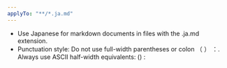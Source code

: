 ```yaml
---
applyTo: "**/*.ja.md"
---
```

- Use Japanese for markdown documents in files with the .ja.md extension.
- Punctuation style: Do not use full-width parentheses or colon （ ） ：. Always use ASCII half-width equivalents: () :
